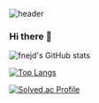 ![header](https://capsule-render.vercel.app/api?type=waving&color=FAF5F1&height=300&section=header&text=%20fnejd%20&fontSize=90&fontColor=FBCEB1)


### Hi there 👋

![fnejd's GitHub stats](https://github-readme-stats.vercel.app/api?username=fnejd&count_private=true&theme=graywhite&show_icons=true)

[![Top Langs](https://github-readme-stats.vercel.app/api/top-langs/?username=fnejd&count_private=true)](https://github.com/anuraghazra/github-readme-stats)

[![Solved.ac Profile](http://mazassumnida.wtf/api/v2/generate_badge?boj=rdygo)](https://solved.ac/rdygo)



<!--
**fnejd/fnejd** is a ✨ _special_ ✨ repository because its `README.md` (this file) appears on your GitHub profile.

Here are some ideas to get you started:

- 🔭 I’m currently working on ...
- 🌱 I’m currently learning ...
- 👯 I’m looking to collaborate on ...
- 🤔 I’m looking for help with ...
- 💬 Ask me about ...
- 📫 How to reach me: ...
- 😄 Pronouns: ...
- ⚡ Fun fact: ...
-->
